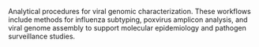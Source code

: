 Analytical procedures for viral genomic characterization. These workflows include methods for
influenza subtyping, poxvirus amplicon analysis, and viral genome assembly to support molecular
epidemiology and pathogen surveillance studies.
